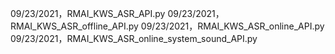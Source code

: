 09/23/2021，RMAI_KWS_ASR_API.py
09/23/2021，RMAI_KWS_ASR_offline_API.py
09/23/2021，RMAI_KWS_ASR_online_API.py
09/23/2021，RMAI_KWS_ASR_online_system_sound_API.py